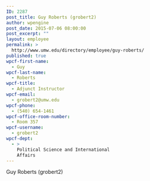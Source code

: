 ```yaml
---
ID: 2287
post_title: Guy Roberts (grobert2)
author: wpengine
post_date: 2015-07-06 08:00:00
post_excerpt: ""
layout: employee
permalink: >
  http://www.umw.edu/directory/employee/guy-roberts/
published: true
wpcf-first-name:
  - Guy
wpcf-last-name:
  - Roberts
wpcf-title:
  - Adjunct Instructor
wpcf-email:
  - grobert2@umw.edu
wpcf-phone:
  - (540) 654-1461
wpcf-office-room-number:
  - Room 357
wpcf-username:
  - grobert2
wpcf-dept:
  - >
    Political Science and International
    Affairs
---
```

Guy Roberts (grobert2)